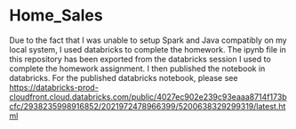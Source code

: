 # Home_Sales
Due to the fact that I was unable to setup Spark and Java compatibly on my local system, I used databricks to complete the homework. The ipynb file in this repository has been exported from the databricks session I used to complete the homework assignment. I then published the notebook in databricks. For the published databricks notebook, please see https://databricks-prod-cloudfront.cloud.databricks.com/public/4027ec902e239c93eaaa8714f173bcfc/2938235998916852/2021972478966399/5200638329299319/latest.html 
